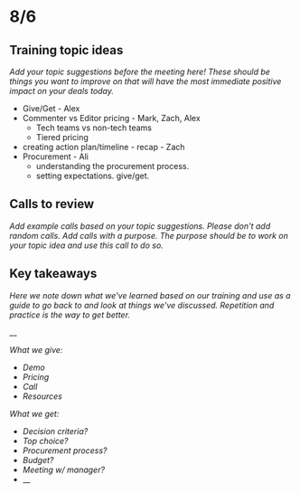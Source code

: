 # 8/6

## Training topic ideas

_Add your topic suggestions before the meeting here! These should be things you want to improve on that will have the most immediate positive impact on your deals today._&#x20;

* Give/Get - Alex
* Commenter vs Editor pricing - Mark, Zach, Alex
  * Tech teams vs non-tech teams
  * Tiered pricing
* creating action plan/timeline - recap - Zach
* Procurement - Ali
  * understanding the procurement process.
  * setting expectations. give/get.

## Calls to review

_Add example calls based on your topic suggestions. Please don't add random calls. Add calls with a purpose. The purpose should be to work on your topic idea and use this call to do so._

## Key takeaways

_Here we note down what we've learned based on our training and use as a guide to go back to and look at things we've discussed. Repetition and practice is the way to get better._

__

_What we give:_

* _Demo_
* _Pricing_
* _Call_
* _Resources_

_What we get:_

* _Decision criteria?_
* _Top choice?_
* _Procurement process?_
* _Budget?_
* _Meeting w/ manager?_
* __
